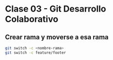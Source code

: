 # Clase 03 - Git Desarrollo Colaborativo

## Crear rama y moverse a esa rama

```sh
git switch -c <nombre-rama>
git switch -c feature/footer
```